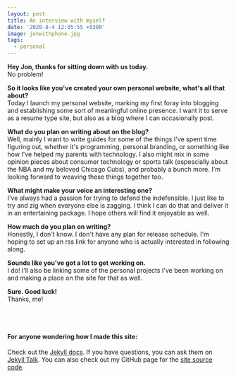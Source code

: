 ```yaml
---
layout: post
title: An interview with myself
date: '2020-8-4 12:05:55 +0300'
image: jonwithphone.jpg
tags:
  - personal
---
```

**Hey Jon, thanks for sitting down with us today.**<br>
No problem!

**So it looks like you've created your own personal website, what's all that about?**<br>
Today I launch my personal website, marking my first foray into blogging and establishing some sort of meaningful online presence.  I want it to serve as a resume type site, but also as a blog where I can occasionally post.

**What do you plan on writing about on the blog?**<br>
Well, mainly I want to write guides for some of the things I've spent time figuring out, whether it's programming, personal branding, or something like how I've helped my parents with technology.  I also might mix in some opinion pieces about consumer technology or sports talk (espescially about the NBA and my beloved Chicago Cubs), and probably a bunch more.  I'm looking forward to weaving these things together too.

**What might make your voice an interesting one?** <br>
I've always had a passion for trying to defend the indefensible.  I just like to try and zig when everyone else is zagging.  I think I can do that and deliver it in an entertaining package.
I hope others will find it enjoyable as well.

**How much do you plan on writing?**<br>
Honestly, I don't know.  I don't have any plan for release schedule.  I'm hoping to set up an rss link for anyone who is actually interested in following along.

**Sounds like you've got a lot to get working on.**<br>
I do!  I'll also be linking some of the personal projects I've been working on and making a place on the site for that as well.

**Sure.  Good luck!**<br>
Thanks, me!

<br><br>



#### For anyone wondering how I made this site:
Check out the [Jekyll docs][jekyll-docs].  If you have questions, you can ask them on [Jekyll Talk][jekyll-talk].  You can also check out my GitHub page for the [site source code][site-github].

[jekyll-docs]: https://jekyllrb.com/docs/home
[jekyll-gh]:   https://github.com/jekyll/jekyll
[jekyll-talk]: https://talk.jekyllrb.com/
[site-github]: https://github.com/JRedeker/jonredeker.com
